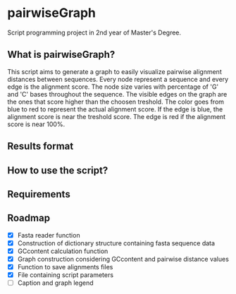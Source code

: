 # pairwiseGraph
Script programming project in 2nd year of Master's Degree.

## What is pairwiseGraph?
This script aims to generate a graph to easily visualize pairwise alignment distances between sequences. Every node represent a sequence and every edge is the alignment score. The node size varies with percentage of 'G' and 'C' bases throughout the sequence. The visible edges on the graph are the ones that score higher than the choosen treshold. The color goes from blue to red to represent the actual alignment score. If the edge is blue, the alignment score is near the treshold score. The edge is red if the alignment score is near 100%.

## Results format


## How to use the script?


## Requirements


## Roadmap
- [x] Fasta reader function
- [x] Construction of dictionary structure containing fasta sequence data
- [x] GCcontent calculation function
- [x] Graph construction considering GCcontent and pairwise distance values
- [x] Function to save alignments files
- [x] File containing script parameters
- [ ] Caption and graph legend
